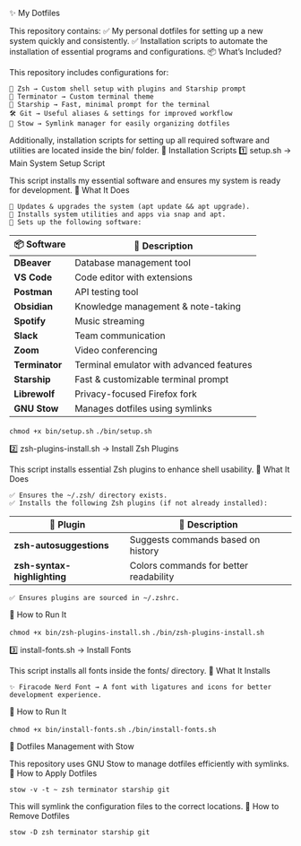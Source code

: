 ✨ My Dotfiles

This repository contains:
✅ My personal dotfiles for setting up a new system quickly and consistently.
✅ Installation scripts to automate the installation of essential programs and configurations.
📦 What’s Included?

This repository includes configurations for:

    🐚 Zsh → Custom shell setup with plugins and Starship prompt
    🎨 Terminator → Custom terminal theme
    🚀 Starship → Fast, minimal prompt for the terminal
    🛠 Git → Useful aliases & settings for improved workflow
    📂 Stow → Symlink manager for easily organizing dotfiles

Additionally, installation scripts for setting up all required software and utilities are located inside the bin/ folder.
📜 Installation Scripts
1️⃣ setup.sh → Main System Setup Script

This script installs my essential software and ensures my system is ready for development.
📌 What It Does

    📌 Updates & upgrades the system (apt update && apt upgrade).
    📌 Installs system utilities and apps via snap and apt.
    📌 Sets up the following software:

| 📦 Software | 📝 Description |
|------------|--------------|
| **DBeaver** | Database management tool |
| **VS Code** | Code editor with extensions |
| **Postman** | API testing tool |
| **Obsidian** | Knowledge management & note-taking |
| **Spotify** | Music streaming |
| **Slack** | Team communication |
| **Zoom** | Video conferencing |
| **Terminator** | Terminal emulator with advanced features |
| **Starship** | Fast & customizable terminal prompt |
| **Librewolf** | Privacy-focused Firefox fork |
| **GNU Stow** | Manages dotfiles using symlinks |

`chmod +x bin/setup.sh`
`./bin/setup.sh`

2️⃣ zsh-plugins-install.sh → Install Zsh Plugins

This script installs essential Zsh plugins to enhance shell usability.
📌 What It Does

    ✅ Ensures the ~/.zsh/ directory exists.
    ✅ Installs the following Zsh plugins (if not already installed):

| 🔌 Plugin | 📝 Description |
|----------|--------------|
| **zsh-autosuggestions** | Suggests commands based on history |
| **zsh-syntax-highlighting** | Colors commands for better readability |

    ✅ Ensures plugins are sourced in ~/.zshrc.

🚀 How to Run It

`chmod +x bin/zsh-plugins-install.sh`
`./bin/zsh-plugins-install.sh`

3️⃣ install-fonts.sh → Install Fonts

This script installs all fonts inside the fonts/ directory.
📌 What It Installs

    ✨ Firacode Nerd Font → A font with ligatures and icons for better development experience.

🚀 How to Run It

`chmod +x bin/install-fonts.sh`
`./bin/install-fonts.sh`

🔗 Dotfiles Management with Stow

This repository uses GNU Stow to manage dotfiles efficiently with symlinks.
📌 How to Apply Dotfiles

`stow -v -t ~ zsh terminator starship git`

This will symlink the configuration files to the correct locations.
📌 How to Remove Dotfiles

`stow -D zsh terminator starship git`

